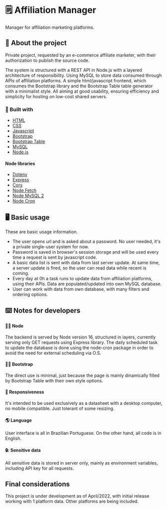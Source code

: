 # 🗒️ Affiliation Manager
Manager for affiliation marketing platforms.

<!-- ABOUT -->
## :page_with_curl:	About the project
Private project, requested by an e-commerce affiliate marketer, with their authorization to publish the source code.

The system is structured with a REST API in Node.js with a layered architecture of responsibility.
Using MySQL to store data consumed through APIs of affiliation platforms.
A simple html/javascript frontend, which consumes the Bootstrap library and the Bootstrap Table table generator with a minimalist style.
All aiming at good usability, ensuring efficiency and simplicity for hosting on low-cost shared servers.

### :construction:	Built with
* [HTML](https://developer.mozilla.org/en-US/docs/Web/HTML)
* [CSS](https://developer.mozilla.org/en-US/docs/Web/CSS)
* [Javascript](https://developer.mozilla.org/en/JavaScript)
* [Bootstrap](https://getbootstrap.com)
* [Bootstrap Table](https://bootstrap-table.com/)
* [MySQL](https://www.mysql.com/)
* [Node.js](https://nodejs.org/)
#### Node libraries
* [Dotenv](https://www.npmjs.com/package/dotenv)
* [Express](https://www.npmjs.com/package/express)
* [Cors](https://www.npmjs.com/package/cors)
* [Node Fetch](https://www.npmjs.com/package/node-fetch)
* [Node MySQL 2](https://www.npmjs.com/package/mysql2)
* [Node Cron](https://www.npmjs.com/package/node-cron)


<!-- USAGE -->
## :desktop_computer:	Basic usage
These are basic usage information.
* The user opens url and is asked about a password. No user needed, it's a private single-user system for now.
* Password is saved in browser's session storage and will be used every time a request is sent by javascript code.
* A basic data list is sent with data from last server update. At same time, a server update is fired, so the user can read data while recent is coming.
* Every day at 0h a task runs to update data from affiliation platforms, using their APIs. Data are populated/updated into own MySQL database.
* User can work with data from own database, with many filters and ordering options.

<!-- NOTES FOR DEVELOPERS -->
## :keyboard:	Notes for developers
#### :man_technologist:	Node
The backend is served by Node version 16, structured in layers, currently serving only GET requests using Express library. The daily scheduled task to update the database is done using the node-cron package in order to avoid the need for external scheduling via O.S.
#### :man_technologist:	Bootstrap
The direct use is minimal, just because the page is mainly dinamically filled by Bootstrap Table with their own style options.
#### :iphone: Responsiveness
It's intended to be used exclusively as a datasheet with a desktop computer, no mobile compatible. Just tolerant of some resizing.
#### :earth_americas:	Language
User interface is all in Brazilian Portuguese. On the other hand, all code is in English.
#### 🔒:	Sensitive data
All sensitive data is stored in server only, mainly as environment variables, including API key for all requests.

<!-- FINAL CONSIDERATIONS -->
## Final considerations
This project is under development as of April/2022, with initial release working with 1 platform data. Other platforms are being included.
